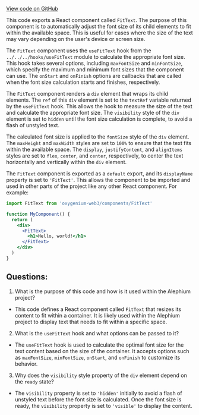 [View code on GitHub](https://github.com/oxygenium/oxygenium-web3/packages/web3-react/src/components/Common/FitText/index.tsx)

This code exports a React component called `FitText`. The purpose of this component is to automatically adjust the font size of its child elements to fit within the available space. This is useful for cases where the size of the text may vary depending on the user's device or screen size.

The `FitText` component uses the `useFitText` hook from the `../../../hooks/useFitText` module to calculate the appropriate font size. This hook takes several options, including `maxFontSize` and `minFontSize`, which specify the maximum and minimum font sizes that the component can use. The `onStart` and `onFinish` options are callbacks that are called when the font size calculation starts and finishes, respectively.

The `FitText` component renders a `div` element that wraps its child elements. The `ref` of this `div` element is set to the `textRef` variable returned by the `useFitText` hook. This allows the hook to measure the size of the text and calculate the appropriate font size. The `visibility` style of the `div` element is set to `hidden` until the font size calculation is complete, to avoid a flash of unstyled text.

The calculated font size is applied to the `fontSize` style of the `div` element. The `maxHeight` and `maxWidth` styles are set to `100%` to ensure that the text fits within the available space. The `display`, `justifyContent`, and `alignItems` styles are set to `flex`, `center`, and `center`, respectively, to center the text horizontally and vertically within the `div` element.

The `FitText` component is exported as a `default` export, and its `displayName` property is set to `'FitText'`. This allows the component to be imported and used in other parts of the project like any other React component. For example:

```jsx
import FitText from 'oxygenium-web3/components/FitText'

function MyComponent() {
  return (
    <div>
      <FitText>
        <h1>Hello, world!</h1>
      </FitText>
    </div>
  )
}
```
## Questions: 
 1. What is the purpose of this code and how is it used within the Alephium project?
- This code defines a React component called `FitText` that resizes its content to fit within a container. It is likely used within the Alephium project to display text that needs to fit within a specific space.

2. What is the `useFitText` hook and what options can be passed to it?
- The `useFitText` hook is used to calculate the optimal font size for the text content based on the size of the container. It accepts options such as `maxFontSize`, `minFontSize`, `onStart`, and `onFinish` to customize its behavior.

3. Why does the `visibility` style property of the `div` element depend on the `ready` state?
- The `visibility` property is set to `'hidden'` initially to avoid a flash of unstyled text before the font size is calculated. Once the font size is ready, the `visibility` property is set to `'visible'` to display the content.